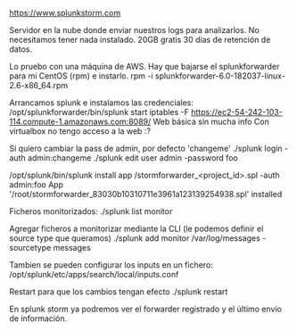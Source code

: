 https://www.splunkstorm.com

Servidor en la nube donde enviar nuestros logs para analizarlos.
No necesitamos tener nada instalado.
20GB gratis
30 días de retención de datos.

Lo pruebo con una máquina de AWS.
Hay que bajarse el splunkforwarder para mi CentOS (rpm) e instarlo.
rpm -i splunkforwarder-6.0-182037-linux-2.6-x86_64.rpm

Arrancamos splunk e instalamos las credenciales:
/opt/splunkforwarder/bin/splunk start
iptables -F
https://ec2-54-242-103-114.compute-1.amazonaws.com:8089/
Web básica sin mucha info
Con virtualbox no tengo acceso a la web :?

Si quiero cambiar la pass de admin, por defecto 'changeme'
./splunk login -auth admin:changeme
./splunk edit user admin -password foo

/opt/splunk/bin/splunk install app <path>/stormforwarder_<project_id>.spl -auth admin:foo
App '/root/stormforwarder_83030b10310711e3961a123139254938.spl' installed 

Ficheros monitorizados:
./splunk list monitor

Agregar ficheros a monitorizar mediante la CLI (le podemos definir el source type que queramos)
./splunk add monitor /var/log/messages -sourcetype messages

Tambien se pueden configurar los inputs en un fichero:
/opt/splunk/etc/apps/search/local/inputs.conf

Restart para que los cambios tengan efecto
./splunk restart

En splunk storm ya podremos ver el forwarder registrado y el último envío de información.


